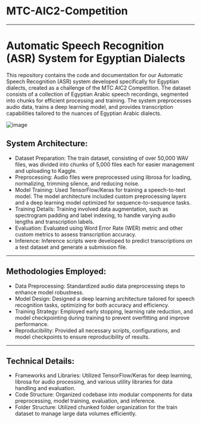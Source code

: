 # MTC-AIC2-Competition
---
# Automatic Speech Recognition (ASR) System for Egyptian Dialects

This repository contains the code and documentation for our Automatic Speech Recognition (ASR) system developed specifically for Egyptian dialects, created as a challenge of the MTC AIC2 Competition. The dataset consists of a collection of Egyptian Arabic speech recordings, segmented into chunks for efficient processing and training. The system preprocesses audio data, trains a deep learning model, and provides transcription capabilities tailored to the nuances of Egyptian Arabic dialects.

![image](https://miro.medium.com/v2/resize:fit:828/format:webp/1*KndD0pTUyTHI8p9-f_u_6g.jpeg)

## System Architecture:
- Dataset Preparation: The train dataset, consisting of over 50,000 WAV files, was divided into chunks of 5,000 files each for easier management and uploading to Kaggle.
- Preprocessing: Audio files were preprocessed using librosa for loading, normalizing, trimming silence, and reducing noise.
- Model Training: Used TensorFlow/Keras for training a speech-to-text model. The model architecture included custom preprocessing layers and a deep learning model optimized for sequence-to-sequence tasks.
- Training Details: Training involved data augmentation, such as spectrogram padding and label indexing, to handle varying audio lengths and transcription labels.
- Evaluation: Evaluated using Word Error Rate (WER) metric and other custom metrics to assess transcription accuracy.
- Inference: Inference scripts were developed to predict transcriptions on a test dataset and generate a submission file.

---

## Methodologies Employed:
- Data Preprocessing: Standardized audio data preprocessing steps to enhance model robustness.
- Model Design: Designed a deep learning architecture tailored for speech recognition tasks, optimizing for both accuracy and efficiency.
- Training Strategy: Employed early stopping, learning rate reduction, and model checkpointing during training to prevent overfitting and improve performance.
- Reproducibility: Provided all necessary scripts, configurations, and model checkpoints to ensure reproducibility of results.
  
---

## Technical Details:
- Frameworks and Libraries: Utilized TensorFlow/Keras for deep learning, librosa for audio processing, and various utility libraries for data handling and evaluation.
- Code Structure: Organized codebase into modular components for data preprocessing, model training, evaluation, and inference.
- Folder Structure: Utilized chunked folder organization for the train dataset to manage large data volumes efficiently.

